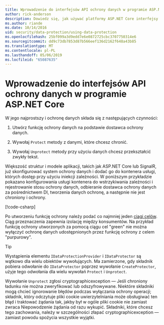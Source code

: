 ```yaml
---
title: Wprowadzenie do interfejsów API ochrony danych w programie ASP.NET Core
author: rick-anderson
description: Dowiedz się, jak używać platformy ASP.NET Core interfejsy API ochrony danych do ochrony i wyłączenie ochrony danych w aplikacji.
ms.author: riande
ms.date: 10/14/2016
uid: security/data-protection/using-data-protection
ms.openlocfilehash: 25bf099a3d9edd7e6e0872725cbc3707750314e6
ms.sourcegitcommit: dd9c73db7853d87b566eef136d2162f648a43b85
ms.translationtype: MT
ms.contentlocale: pl-PL
ms.lasthandoff: 05/06/2019
ms.locfileid: "65087635"
---
```

# <a name="get-started-with-the-data-protection-apis-in-aspnet-core"></a>Wprowadzenie do interfejsów API ochrony danych w programie ASP.NET Core

<a name="security-data-protection-getting-started"></a>

W jego najprostszy i ochronę danych składa się z następujących czynności:

1. Utwórz funkcję ochrony danych na podstawie dostawca ochrony danych.

2. Wywołaj `Protect` metody z danymi, które chcesz chronić.

3. Wywołaj `Unprotect` metody przy użyciu danych chcesz przekształcić zwykły tekst.

Większość struktur i modele aplikacji, takich jak ASP.NET Core lub SignalR, już skonfigurować system ochrony danych i dodać go do kontenera usługi, których dostęp przy użyciu iniekcji zależności. W poniższym przykładzie pokazano konfigurowania usługi kontenera do wstrzykiwania zależności i rejestrowanie stosu ochrony danych, odbieranie dostawca ochrony danych za pośrednictwem DI, tworzenia danych ochronę, a następnie nie jest chroniony i ochrony.

[!code-csharp[](../../security/data-protection/using-data-protection/samples/protectunprotect.cs?highlight=26,34,35,36,37,38,39,40)]

Po utworzeniu funkcję ochrony należy podać co najmniej jeden [ciągi celów](xref:security/data-protection/consumer-apis/purpose-strings). Ciąg przeznaczenia zapewnia izolację między konsumentów. Na przykład funkcję ochrony utworzonych za pomocą ciągu cel "green" nie można wyłączyć ochronę danych udostępnionych przez funkcję ochrony z celem "purpurowy".

>[!TIP]
> Wystąpienia elementu `IDataProtectionProvider` i `IDataProtector` są wątkowo dla wielu obiektów wywołujących. Ma zamierzone, gdy składnik pobiera odwołanie do `IDataProtector` poprzez wywołanie `CreateProtector`, użyje tego odwołania dla wielu wywołań `Protect` i `Unprotect`.
>
>Wywołanie `Unprotect` zgłosi cryptographicexception — Jeśli chroniony ładunku nie można zweryfikować lub odszyfrowywane. Niektóre składniki mogą chcieć ignorowanie błędów podczas wyłączania ochrony operacji; składnik, który odczytuje pliki cookie uwierzytelniania może obsługiwać ten błąd i traktować żądania tak, jakby był w ogóle pliki cookie nie zamiast zwraca Niepowodzenie żądania od razu wykupić. Składniki, które chcesz tego zachowania, należy w szczególności złapać cryptographicexception — zamiast powodu spożycia wszystkie wyjątki.
